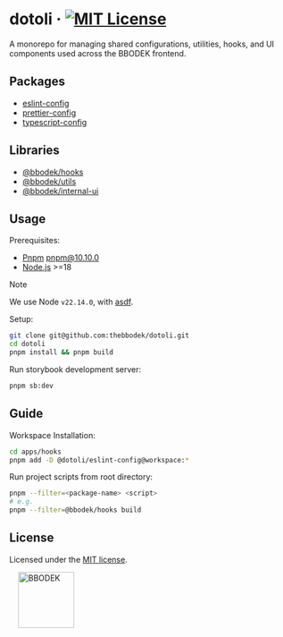 # dotoli &middot; [![MIT License](https://img.shields.io/badge/license-MIT-blue.svg)](https://github.com/thebbodek/dotoli/blob/main/LICENSE)

A monorepo for managing shared configurations, utilities, hooks, and UI components used across the BBODEK frontend.

## Packages

- [eslint-config](https://github.com/thebbodek/dotoli/blob/main/packages/eslint-config)
- [prettier-config](https://github.com/thebbodek/dotoli/blob/main/packages/prettier-config)
- [typescript-config](https://github.com/thebbodek/dotoli/blob/main/packages/typescript-config)

## Libraries

- [@bbodek/hooks](https://github.com/thebbodek/dotoli/blob/main/apps/hooks/README.md)
- [@bbodek/utils](https://github.com/thebbodek/dotoli/blob/main/apps/utils/README.md)
- [@bbodek/internal-ui](https://github.com/thebbodek/dotoli/blob/main/apps/internal-ui/README.md)

## Usage
Prerequisites:
- [Pnpm](https://pnpm.io/installation) pnpm@10.10.0
- [Node.js](https://nodejs.org/en/download) >=18

> [!NOTE]  
> We use Node `v22.14.0`, with [asdf](https://asdf-vm.com/guide/getting-started.html).

Setup:

```sh
git clone git@github.com:thebbodek/dotoli.git
cd dotoli
pnpm install && pnpm build
```

Run storybook development server:

```sh
pnpm sb:dev
```

## Guide

Workspace Installation:

```sh
cd apps/hooks
pnpm add -D @dotoli/eslint-config@workspace:* 
```

Run project scripts from root directory:

```sh
pnpm --filter=<package-name> <script>
# e.g.
pnpm --filter=@bbodek/hooks build
```

## License

Licensed under the [MIT license](https://github.com/thebbodek/dotoli/blob/main/LICENSE).

<a href="https://bbodek.com/" target="_blank">
  <picture>
    <source media="(prefers-color-scheme: dark)" srcset="https://image.thebbodek.com/logo/logo-white.png"/>
    <img align="center" alt="BBODEK" width="100" hspace="16" src="https://image.thebbodek.com/logo/logo-color.png"/>
  </picture>
</a>

